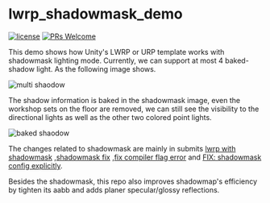 # lwrp_shadowmask_demo
[![license](http://img.shields.io/badge/license-MIT-blue.svg)](https://github.com/Tencent/InjectFix/blob/master/LICENSE)
[![PRs Welcome](https://img.shields.io/badge/PRs-welcome-blue.svg)](https://github.com/Tencent/InjectFix/pulls)

This demo shows how Unity's LWRP or URP template works with shadowmask lighting mode. 
Currently, we can support at most 4 baked-shadow light. As the following image shows.

![multi shaodow ](https://github.com/sienaiwun/lwrp_shadowmask_demo/blob/master/imgs/multi_light.png)

The shadow information is baked in the shadowmask image, even the workshop sets on the floor are removed, we can still see the visibility to the directional lights as well as the other two colored point lights. 

![baked shaodow ](https://github.com/sienaiwun/lwrp_shadowmask_demo/blob/master/imgs/shadowmask.png)

The changes related to shadowmask are mainly in submits [lwrp with shadowmask](https://github.com/sienaiwun/unity_lwrp_shadowmask_demo/commit/b1e8c9cc3da5547e16a77df09c9cd8d63494df96) ,[shadowmask fix](https://github.com/sienaiwun/unity_lwrp_shadowmask_demo/commit/f08ab82927dedd09df0f8753507a215c403550fe) ,[fix compiler flag error](https://github.com/sienaiwun/unity_lwrp_shadowmask_demo/commit/526d9ddf0bf4cffb43a0bb7e81519d5e54d6b71e) and [FIX: shadowmask config explicitly](https://github.com/sienaiwun/unity_lwrp_shadowmask_demo/commit/0f26d8d1fd7efae4ce0f8c70c3d7ca232c7edf3e).

Besides the shadowmask, this repo also improves shadowmap's efficiency by tighten its aabb and adds planer specular/glossy reflections.
